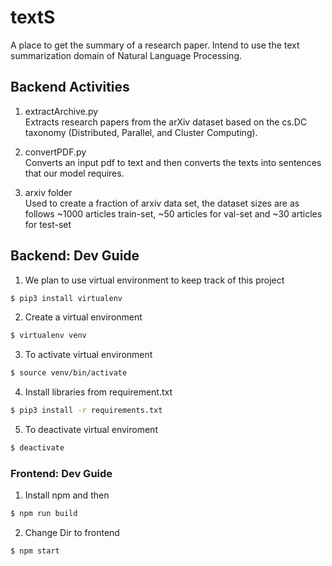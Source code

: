 # textS

A place to get the summary of a research paper.
Intend to use the text summarization domain of Natural Language Processing.

## Backend Activities
1. extractArchive.py<br>
Extracts research papers from the arXiv dataset based on the cs.DC taxonomy 
(Distributed, Parallel, and Cluster Computing). 

2. convertPDF.py <br>
Converts an input pdf to text and then converts the texts into sentences that 
our model requires.

3. arxiv folder <br>
Used to create a fraction of arxiv data set, the dataset sizes are as follows
~1000 articles train-set, ~50 articles for val-set and ~30 articles for test-set<br>

## Backend: Dev Guide

1. We plan to use virtual environment to keep track of this project
```bash
$ pip3 install virtualenv
```

2. Create a virtual environment
```bash
$ virtualenv venv
```

3. To activate virtual environment
```bash
$ source venv/bin/activate
```

4. Install libraries from requirement.txt
```bash
$ pip3 install -r requirements.txt
```

5. To deactivate virtual enviroment
```bash
$ deactivate
```
### Frontend: Dev Guide

1. Install npm and then
```bash
$ npm run build
```

2. Change Dir to frontend
```bash
$ npm start
```